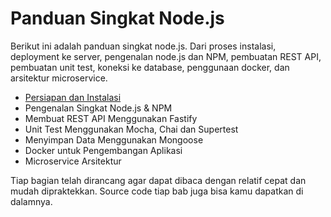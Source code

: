 # Panduan Singkat Node.js

Berikut ini adalah panduan singkat node.js. Dari proses instalasi, deployment ke server, pengenalan node.js dan NPM, pembuatan REST API, pembuatan unit test, koneksi ke database, penggunaan docker, dan arsitektur microservice. 

- [Persiapan dan Instalasi](anoa/readme.md)
- Pengenalan Singkat Node.js & NPM
- Membuat REST API Menggunakan Fastify
- Unit Test Menggunakan Mocha, Chai dan Supertest
- Menyimpan Data Menggunakan Mongoose
- Docker untuk Pengembangan Aplikasi
- Microservice Arsitektur

Tiap bagian telah dirancang agar dapat dibaca dengan relatif cepat dan mudah dipraktekkan. Source code tiap bab juga bisa kamu dapatkan di dalamnya.

